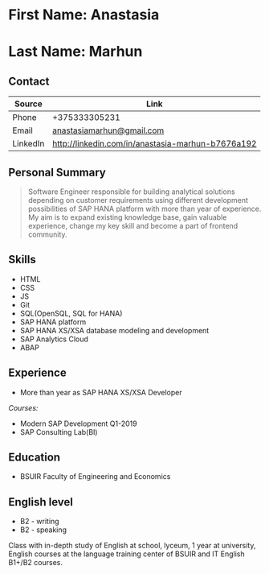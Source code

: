 # First Name: Anastasia

# Last Name: Marhun

## Contact

| Source        | Link                                              |
| ------------- | ------------------------------------------------- |
| Phone         | +375333305231                                     |
| Email         | anastasiamarhun@gmail.com                         |
| LinkedIn      | http://linkedin.com/in/anastasia-marhun-b7676a192 |
  

## Personal Summary
>Software Engineer responsible for building analytical solutions depending on
                    customer requirements using different development possibilities of SAP HANA platform with more than
                    year of experience. My aim is to expand existing knowledge base, gain valuable experience, change my
                    key skill and become a part of frontend community.

## Skills

- HTML
- CSS
- JS
- Git
- SQL(OpenSQL, SQL for HANA)
- SAP HANA platform
- SAP HANA XS/XSA database modeling and development
- SAP Analytics Cloud
- ABAP

## Experience

- More than year as SAP HANA XS/XSA Developer

*Courses:*
- Modern SAP Development Q1-2019
- SAP Consulting Lab(BI)

## Education

- BSUIR Faculty of Engineering and Economics

## English level

- B2 - writing
- B2 - speaking

Class with in-depth study of English at school, lyceum, 1 year at university, English courses at the language training center of BSUIR and IT English B1+/B2 courses.
